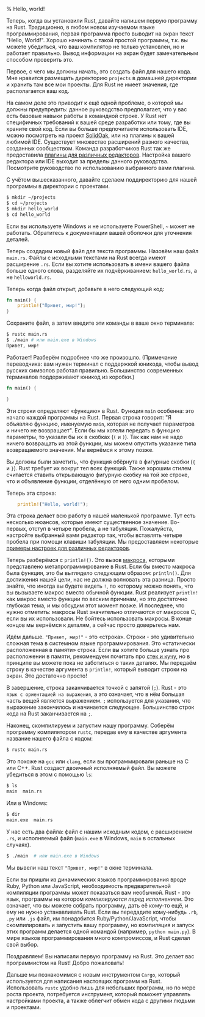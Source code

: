 % Hello, world!

Теперь, когда вы установили Rust, давайте напишем первую программу на Rust.
Традиционно, в любом новом изучаемом языке программирования, первая программа
просто выводит на экран текст "Hello, World!". Хорошо начинать с такой простой
программы, т.к. вы можете убедиться, что ваш компилятор не только установлен, но
и работает правильно. Вывод информации на экран будет замечательным способом
проверить это.

Первое, с чего мы должны начать, это создать файл для нашего кода. Мне нравится
размещать директорию `projects` в домашней директории и хранить там все мои
проекты. Для Rust не имеет значения, где располагается ваш код.

На самом деле это приводит к ещё одной проблеме, о которой мы должны
предупредить: данное руководство предполагает, что у вас есть базовые навыки
работы в командной строке. У Rust нет специфичных требований к вашей среде
разработки или тому, где вы храните свой код. Если вы больше предпочитаете
использовать IDE, можно посмотреть на проект [SolidOak][solidoak], или на
плагины к вашей любимой IDE. Существует множество расширений разного качества,
созданных сообществом. Команда разработчиков Rust так же предоставила
[плагины для различных редакторов][plugins]. Настройка вашего редактора или IDE
выходит за пределы данного руководства. Посмотрите руководство по использованию
выбранного вами плагина.

[solidoak]: https://github.com/oakes/SolidOak
[plugins]: https://github.com/rust-lang/rust/blob/master/src/etc/CONFIGS.md

С учётом вышесказанного, давайте сделаем поддиректорию для нашей программы в
директории с проектами.

```bash
$ mkdir ~/projects
$ cd ~/projects
$ mkdir hello_world
$ cd hello_world
```

Если вы используете Windows и не используете PowerShell, `~` может не работать.
Обратитесь к документации вашей оболочки для уточнения деталей.

Теперь создадим новый файл для текста программы. Назовём наш файл `main.rs`.
Файлы с исходными текстами на Rust всегда имеют расширение `.rs`. Если вы
хотите использовать в имени вашего файла больше одного слова, разделяйте их
подчёркиванием: `hello_world.rs`, а не `helloworld.rs`.

Теперь когда файл открыт, добавьте в него следующий код:

```rust
fn main() {
    println!("Привет, мир!");
}
```

Сохраните файл, а затем введите эти команды в ваше окно терминала:

```bash
$ rustc main.rs
$ ./main # или main.exe в Windows
Привет, мир!
```

Работает! Разберём подробнее что же произошло. (Примечание переводчика: вам
нужен терминал с поддержкой юникода, чтобы вывод русских символов работал
правильно. Большинство современных терминалов поддерживают юникод из коробки.)

```rust
fn main() {

}
```

Эти строки определяют «функцию» в Rust. Функция `main` особенна: это начало
каждой программы на Rust. Первая строка говорит: "Я объявляю функцию, именуемую
`main`, которая не получает параметров и ничего не возвращает". Если бы мы
хотели передать в функцию параметры, то указали бы их в скобках (`(` и `)`). Так
как нам не надо ничего возвращать из этой функции, мы можем опустить указание
типа возвращаемого значения. Мы вернёмся к этому позже.

Вы должны были заметить, что функция обёрнута в фигурные скобки (`{` и `}`).
Rust требует их вокруг тел всех функций. Также хорошим стилем считается ставить
открывающую фигурную скобку на той же строке, что и объявление функции,
отделённую от него одним пробелом.

Теперь эта строка:

```rust
    println!("Hello, world!");
```

Эта строка делает всю работу в нашей маленькой программе. Тут есть несколько
нюансов, которые имеют существенное значение. Во-первых, отступ в четыре
пробела, а не табуляция. Пожалуйста, настройте выбранный вами редактор так,
чтобы вставлять четыре пробела при помощи клавиши табуляции. Мы предоставляем
некоторые [примеры настроек для различных редакторов][configs].

[configs]: https://github.com/rust-lang/rust/tree/master/src/etc/CONFIGS.md

Теперь разберёмся с `println!()`. Это вызов [макроса][macro], которыми
представлено метапрограммирование в Rust. Если бы вместо макроса была функция,
это бы выглядело следующим образом: `println()`. Для достижения нашей цели, нас
не должна волновать эта разница. Просто знайте, что иногда вы будете видеть `!`,
по которому можно понять, что вы вызываете макрос вместо обычной функции.  Rust
реализует `println!` как макрос вместо функции по веским причинам, но это
достаточно глубокая тема, и мы обсудим этот момент позже. И последнее, что нужно
отметить: макросы Rust значительно отличаются от макросов C, если вы их
использовали. Не бойтесь использовать макросы. В конце концов мы вернёмся к
деталям, а сейчас просто доверьтесь нам.

[macro]: macros.html

Идём дальше. `"Привет, мир!"` - это «строка». Строки - это удивительно сложная
тема в системном языке программирования. Это «статически расположенная в памяти»
строка. Если вы хотите больше узнать про расположении в памяти, рекомендуем
почитать про [стек и кучу][allocation], но в принципе вы можете пока не
заботиться о таких деталях. Мы передаём строку в качестве аргумента в
`println!`, который выводит строки на экран. Это достаточно просто!

[allocation]: the-stack-and-the-heap.html

В завершение, строка заканчивается точкой с запятой (`;`). Rust - это `язык с
ориентацией на выражения`, а это означает, что в нём большая часть вещей
является выражением. `;` используется для указания, что выражение закончилось и
начинается следующее. Большинство строк кода на Rust заканчивается на `;`.

Наконец, скомпилируем и запустим нашу программу. Соберём программу компилятором
`rustc`, передав ему в качестве аргумента название нашего файла с кодом:

```bash
$ rustc main.rs
```

Это похоже на `gcc` или `clang`, если вы программировали раньше на C или C++.
Rust создаст двоичный исполняемый файл. Вы можете убедиться в этом с помощью
`ls`:

```bash
$ ls
main  main.rs
```

Или в Windows:

```bash
$ dir
main.exe  main.rs
```

У нас есть два файла: файл с нашим исходным кодом, с расширением `.rs`, и
исполняемый файл (`main.exe` в Windows, `main` в остальных случаях).

```bash
$ ./main  # или main.exe в Windows
```

Мы вывели наш текст `"Привет, мир!"` в окне терминала.

Если вы пришли из динамических языков программирования вроде Ruby, Python или
JavaScript, необходимость предварительной компиляции программы может показаться
вам необычной. Rust - это язык, программы на котором *компилируются перед
исполнением*. Это означает, что вы можете собрать программу, дать её кому-то
ещё, и ему не нужно устанавливать Rust. Если вы передадите кому-нибудь `.rb`,
`.py` или `.js` файл, им понадобится Ruby/Python/JavaScript, чтобы
скомпилировать и запустить вашу программу, но компиляция и запуск этих программ
делается одной командой (например, `python main.py`). В мире языков
программирования много компромиссов, и Rust сделал свой выбор.

Поздравляем! Вы написали первую программу на Rust. Это делает вас программистом
на Rust! Добро пожаловать!

Дальше мы познакомимся с новым инструментом `Cargo`, который используется для
написания настоящих программ на Rust. Использовать `rustc` удобно лишь для
небольших программ, но по мере роста проекта, потребуется инструмент, который
поможет управлять настройками проекта, а также облегчит обмен кода с другими
людьми и проектами.
